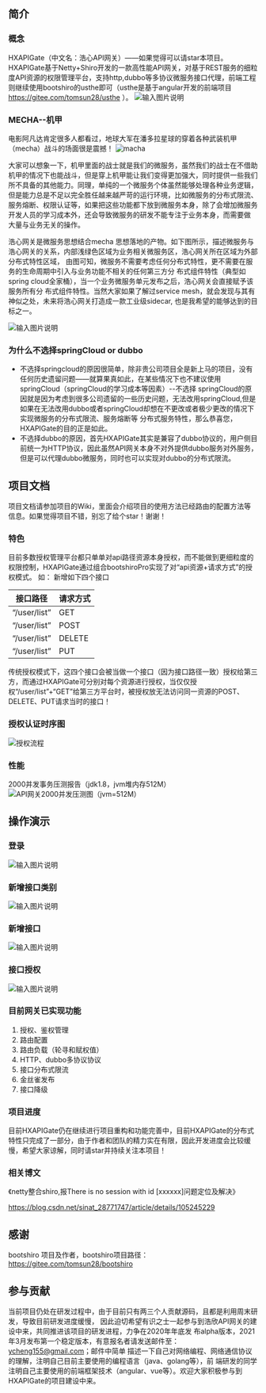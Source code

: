 ## 简介
### 概念
HXAPIGate（中文名：浩心API网关）——如果觉得可以请star本项目。
HXAPIGate基于Netty+Shiro开发的一款高性能API网关，对基于REST服务的细粒度API资源的权限管理平台，支持http,dubbo等多协议微服务接口代理，前端工程则继续使用bootshiro的usthe即可（usthe是基于angular开发的前端项目 https://gitee.com/tomsun28/usthe  ）。
![输入图片说明](https://images.gitee.com/uploads/images/2019/1112/152324_e14eb0c7_1038477.png "屏幕截图.png")

### MECHA--机甲
电影阿凡达肯定很多人都看过，地球大军在潘多拉星球的穿着各种武装机甲（mecha）战斗的场面很是震撼！
![macha](https://images.gitee.com/uploads/images/2020/0706/202838_f57c9abc_2067850.jpeg "macha.jpg")

大家可以想象一下，机甲里面的战士就是我们的微服务，虽然我们的战士在不借助机甲的情况下也能战斗，但是穿上机甲能让我们变得更加强大，同时提供一些我们所不具备的其他能力。同理，单纯的一个微服务个体虽然能够处理各种业务逻辑，
但是能力总是不足以完全胜任越来越严苛的运行环境，比如微服务的分布式限流、服务熔断、权限认证等，如果把这些功能都下放到微服务本身，除了会增加微服务开发人员的学习成本外，还会导致微服务的研发不能专注于业务本身，而需要做
大量与业务无关的操作。

浩心网关是微服务思想结合mecha 思想落地的产物。如下图所示，描述微服务与浩心网关的关系，内部浅绿色区域为业务相关微服务区，浩心网关所在区域为外部分布式特性区域，
由图可知，微服务不需要考虑任何分布式特性，更不需要在服务的生命周期中引入与业务功能不相关的任何第三方分
布式组件特性（典型如spring cloud全家桶），当一个业务微服务单元发布之后，浩心网关会直接赋予该服务所有分
布式组件特性。当然大家如果了解过service mesh，就会发现与其有神似之处，未来将浩心网关打造成一款工业级sidecar,
也是我希望的能够达到的目标之一。

![输入图片说明](https://images.gitee.com/uploads/images/2020/0904/211047_342c4125_1038477.png "HXAPIGate.png")


### 为什么不选择springCloud or dubbo
- 不选择springcloud的原因很简单，除非贵公司项目全是新上马的项目，没有任何历史遗留问题——就算果真如此，在某些情况下也不建议使用springCloud（springCloud的学习成本等因素）--不选择
springCloud的原因就是因为考虑到很多公司遗留的一些历史问题，无法改用springCloud,但是如果在无法改用dubbo或者springCloud却想在不更改或者极少更改的情况下实现微服务的分布式限流、服务熔断等
分布式服务特性，那么恭喜您，HXAPIGate的目的正是如此。
- 不选择dubbo的原因，首先HXAPIGate其实是兼容了dubbo协议的，用户侧目前统一为HTTP协议，因此虽然API网关本身不对外提供dubbo服务对外服务，但是可以代理dubbo微服务，同时也可以实现对dubbo的分布式限流。


## 项目文档
项目文档请参加项目的Wiki，里面会介绍项目的使用方法已经路由的配置方法等信息。如果觉得项目不错，别忘了给个star！谢谢！

### 特色

目前多数授权管理平台都只单单对api路径资源本身授权，而不能做到更细粒度的权限控制，HXAPIGate通过组合bootshiroPro实现了对“api资源+请求方式”的授权模式。
如：
新增如下四个接口

| 接口路径 | 请求方式 |
|--|--|
|“/user/list”| GET |
|“/user/list”| POST |
|“/user/list”| DELETE |
|“/user/list”| PUT |

传统授权模式下，这四个接口会被当做一个接口（因为接口路径一致）授权给第三方，而通过HXAPIGate可分别对每个资源进行授权，当仅仅授权“/user/list”+“GET”给第三方平台时，被授权放无法访问同一资源的POST、DELETE、PUT请求当时的接口！

### 授权认证时序图

![授权流程](https://images.gitee.com/uploads/images/2019/1112/113303_d06bcb01_1038477.jpeg "授权流程.jpg")

### 性能
2000并发事务压测报告（jdk1.8，jvm堆内存512M）
![API网关2000并发压测图（jvm=512M）](https://images.gitee.com/uploads/images/2019/1112/113504_8b9b126e_1038477.png "API网关2000并发压测图（jvm=512M）.png")

## 操作演示

### 登录
![输入图片说明](https://images.gitee.com/uploads/images/2020/0914/122220_5765ed47_1038477.gif "登录.gif")
### 新增接口类别
![输入图片说明](https://images.gitee.com/uploads/images/2020/0914/122334_6e1cac3c_1038477.gif "新建API类别.gif")
### 新增接口
![输入图片说明](https://images.gitee.com/uploads/images/2020/0914/122348_628ecd93_1038477.gif "新建API接口.gif")
### 接口授权
![输入图片说明](https://images.gitee.com/uploads/images/2020/0914/122404_9b01e94b_1038477.gif "给用户角色授权ceshi接口.gif")

### 目前网关已实现功能
1. 授权、鉴权管理
2. 路由配置
3. 路由负载（轮寻和赋权值）
4. HTTP、dubbo多协议协议
5. 接口分布式限流
6. 金丝雀发布
7. 接口降级

### 项目进度
 目前HXAPIGate仍在继续进行项目重构和功能完善中，目前HXAPIGate的分布式特性只完成了一部分，由于作者和团队的精力实在有限，因此开发进度会比较缓慢，希望大家谅解，同时请star并持续关注本项目！

### 相关博文
《netty整合shiro,报There is no session with id [xxxxxx]问题定位及解决》

https://blog.csdn.net/sinat_28771747/article/details/105245229

## 感谢
bootshiro 项目及作者，bootshiro项目路径：https://gitee.com/tomsun28/bootshiro 

## 参与贡献

当前项目仍处在研发过程中，由于目前只有两三个人贡献源码，且都是利用周末研发，导致目前研发进度缓慢，
因此迫切希望有识之士一起参与到浩欣API网关的建设中来，共同推进该项目的研发进程，力争在2020年年底发
布alpha版本，2021年3月发布第一个稳定版本，有意报名者请发送邮件至：ycheng155@gmail.com；邮件中简单
描述一下自己对网络编程、网络通信协议的理解，注明自己目前主要使用的编程语言（java、golang等），前
端研发的同学注明自己主要使用的前端框架技术（angular、vue等）。欢迎大家积极参与到HXAPIGate的项目建设中来。
